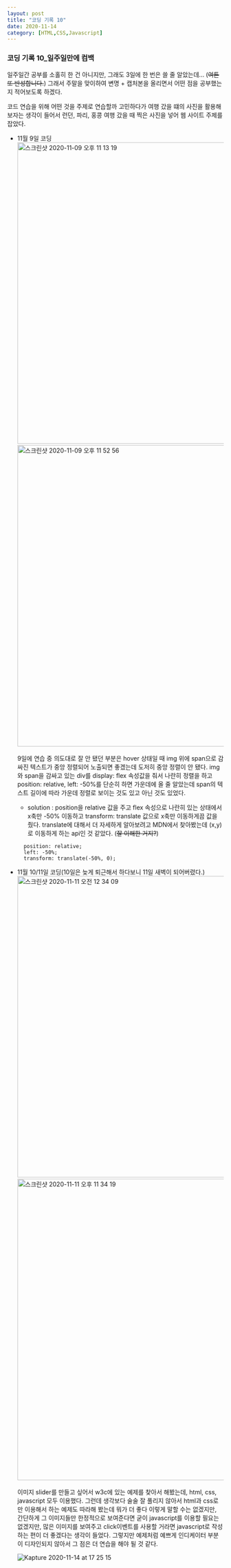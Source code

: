 ```yaml
---
layout: post
title: "코딩 기록 10"
date: 2020-11-14
category: [HTML,CSS,Javascript]
---
```


<h3>코딩 기록 10_일주일만에 컴백</h3>

일주일간 공부를 소홀히 한 건 아니지만, 그래도 3일에 한 번은 쓸 줄 알았는데... (<s>여튼 또 반성합니다.</s>) 그래서 주말을 맞이하여 변명 + 캡처본을 올리면서 어떤 점을 공부했는지 적어보도록 하겠다.

코드 연습을 위해 어떤 것을 주제로 연습할까 고민하다가 여행 갔을 떄의 사진을 활용해보자는 생각이 들어서 런던, 파리, 홍콩 여행 갔을 때 찍은 사진을 넣어 웹 사이트 주제를 잡았다.
<ul>
<li>11월 9일 코딩<br>
<img width="700" alt="스크린샷 2020-11-09 오후 11 13 19" src="https://user-images.githubusercontent.com/49034615/99142385-d6c3b780-2697-11eb-9432-399653a70920.png">
<img width="700" alt="스크린샷 2020-11-09 오후 11 52 56" src="https://user-images.githubusercontent.com/49034615/99142386-d88d7b00-2697-11eb-8b56-18336a0c7bef.png">
</li>

9일에 연습 중 의도대로 잘 안 됐던 부분은 hover 상태일 때 img 위에 span으로 감싸진 텍스트가 중앙 정렬되어 노출되면 좋겠는데 도저히 중앙 정렬이 안 됐다. img와 span을 감싸고 있는 div를 display: flex 속성값을 줘서 
나란히 정렬을 하고 position: relative, left: -50%를 단순히 하면 가운데에 올 줄 알았는데 span의 텍스트 길이에 따라 가운데 정렬로 보이는 것도 있고 아닌 것도 있었다.
- solution : position을 relative 값을 주고 flex 속성으로 나란히 있는 상태에서 x축만 -50% 이동하고 transform: translate 값으로 x축만 이동하게끔 값을 줬다. translate에 대해서 더 자세하게 
알아보려고 MDN에서 찾아봤는데 (x,y)로 이동하게 하는 api인 것 같았다. (<s>잘 이해한 거지?</s>)
```
  position: relative;
  left: -50%;
  transform: translate(-50%, 0);
```

<li> 11월 10/11일 코딩(10일은 늦게 퇴근해서 하다보니 11일 새벽이 되어버렸다.)<br>
<img width="700" alt="스크린샷 2020-11-11 오전 12 34 09" src="https://user-images.githubusercontent.com/49034615/99142905-aaf70080-269c-11eb-8505-67a3c1a80918.png">
<img width="700" alt="스크린샷 2020-11-11 오후 11 34 19" src="https://user-images.githubusercontent.com/49034615/99142891-961a6d00-269c-11eb-845a-c4d995d74c73.png">
</li>

이미지 slider를 만들고 싶어서 w3c에 있는 예제를 찾아서 해봤는데, html, css, javascript 모두 이용했다. 그런데 생각보다 술술 잘 풀리지 않아서 html과 css로만 이용해서 하는 예제도 따라해 봤는데 
뭐가 더 좋다 이렇게 말할 수는 없겠지만, 간단하게 그 이미지들만 한정적으로 보여준다면 굳이 javascript를 이용할 필요는 없겠지만, 많은 이미지를 보여주고 click이벤트를 사용할 거라면 javascript로
작성하는 편이 더 좋겠다는 생각이 들었다. 그렇지만 예제처럼 예쁘게 인디케이터 부분이 디자인되지 않아서 그 점은 더 연습을 해야 될 것 같다.


![Kapture 2020-11-14 at 17 25 15](https://user-images.githubusercontent.com/49034615/99143110-666c6480-269e-11eb-955e-575563415006.gif)

</ul>

